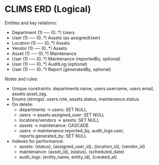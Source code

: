 # CLIMS ERD (Logical)

Entities and key relations:

- Department (1) ── (0..*) Users
- User (1) ── (0..*) Assets (as assignedUser)
- Location (1) ── (0..*) Assets
- Vendor (1) ── (0..*) Assets
- Asset (1) ── (0..*) Maintenance
- User (1) ── (0..*) Maintenance (reportedBy, optional)
- User (1) ── (0..*) AuditLog (optional)
- User (1) ── (0..*) Report (generatedBy, optional)

Notes and rules:
- Unique constraints: departments.name, users.username, users.email, assets.asset_tag.
- Enums (strings): users.role, assets.status, maintenance.status.
- On delete:
  - departments → users: SET NULL
  - users → assets.assigned_user: SET NULL
  - locations/vendors → assets: SET NULL
  - assets → maintenance: CASCADE
  - users → maintenance.reported_by, audit_logs.user, reports.generated_by: SET NULL
- Indexes for performance:
  - assets: (status), (assigned_user_id), (location_id), (vendor_id)
  - maintenance: (asset_id), (status), (scheduled_date)
  - audit_logs: (entity_name, entity_id), (created_at)
